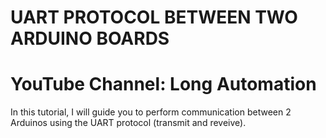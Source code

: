 # UART PROTOCOL BETWEEN TWO ARDUINO BOARDS
# YouTube Channel: Long Automation
In this tutorial, I will guide you to perform communication between 2 Arduinos using the UART protocol (transmit and reveive).
